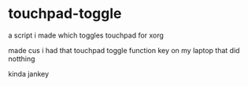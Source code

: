 # touchpad-toggle

a script i made which toggles touchpad for xorg

made cus i had that touchpad toggle function key on my laptop that did notthing 

kinda jankey 
